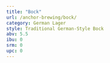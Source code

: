```yaml
---
title: "Bock"
url: /anchor-brewing/bock/
category: German Lager
style: Traditional German-Style Bock
abv: 5.5
ibu: 0
srm: 0
upc: 0
---
```


